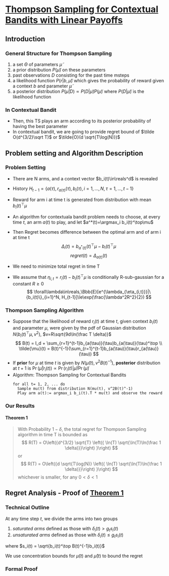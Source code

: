 # [Thompson Sampling for Contextual Bandits with Linear Payoffs](https://arxiv.org/pdf/1209.3352.pdf)

## Introduction
### General Structure for Thompson Sampling
1. a set $\Theta$ of parameters $\tilde\mu$
2. a prior distribution $P(\tilde\mu)$ on these parameters
3. past observations $D$ consisting for the past time msteps
4. a likelihood function $P(r|b, \tilde\mu)$ which gives the probability of reward given a context $b$ and parameter $\tilde\mu$
5. a posterior distribution $P(\tilde\mu|D)\propto P(D|\tilde\mu)P(\tilde\mu)$ where $P(D|\tilde\mu)$ is the likelihood function
### In Contextual Bandit

* Then, this TS plays an arm according to its posterior probability of having the best parameter
* In contextual bandit, we are going to provide regret bound of $\tilde O(d^{3/2}\sqrt T)$ or $\tilde{O}(d \sqrt{T\log(N)})$

## Problem setting and Algorithm Description
### Problem Setting
* There are N arms, and a context vector $b_i(t)\in\reals^d$ is revealed
* History $H_{t-1} = \{ a(\tau), r_{a(\tau)}(\tau),b_i(\tau),i=1,\dots,N,\tau =1,\dots,t-1 \}$
* Reward for arm i at time t is generated from distribution with mean $b_i(t)^\top\mu$
* An algorithm for contextuala bandit problem needs to choose, at every time $t$, an arm $a(t)$ to play, and let $a^*(t)=\argmax_i b_i(t)^\top\mu$
* Then Regret becomes difference between the optimal arm and of arm i at time t
  $$
  \Delta_i(t) = b_{a^*(t)}(t)^\top\mu - b_i(t)^\top\mu
  $$
  $$
  regret(t) = \Delta_{a(t)}(t)
  $$

* We need to minimize total regret in time T
* We assume that $\eta_{i,t} = r_i(t)-b_i(t)^\top\mu$ is conditionally R-sub-gaussian for a constant $R\ge 0$
  $$
  \forall\lambda\in\reals,\Bbb{E}[e^{\lambda_{\eta_{i,t}}}|\{b_i(t)\}_{i=1}^N, H_{t-1}]\le\exp(\frac{\lambda^2R^2}{2})
  $$
### Thompson Sampling Algorithm
* Suppose that the likelihood of reward $r_i(t)$ at time $t$, given context $b_i(t)$ and parameter $\mu$, were given by the pdf of Gaussian distribution $N(b_i(t)^\top\mu, v^2)$, $v=R\sqrt{9d\ln(\frac T \delta)}$
  $$
  B(t) = I_d + \sum_{r=1}^{t-1}b_{a(\tau)}(\tau)b_{a(\tau)}(\tau)^\top
  \\
  \tilde{\mu}(t) = B(t)^{-1}(\sum_{r=1}^{t-1}b_{a(\tau)}(\tau)r_{a(\tau)}(\tau))
  $$
* If **prior** for $\mu$ at time $t$ is given by $N(\tilde{\mu}(t), v^2B(t)^{-1})$, **posterior** distribution at $t+1$ is $\Pr(\tilde{\mu}|r_i(t))\propto\Pr(r_i(t)|\tilde\mu)\Pr(\tilde\mu)$
* Algorithm: Thompson Sampling for Contextual Bandits
  ```
  for all t= 1, 2, ... do
    Sample mu(t) from distribution N(mu(t), v^2B(t)^-1)
    Play arm a(t):= argmax_i b_i(t).T * mu(t) and observe the reward
  ```

### Our Results
#### Theorem 1
> With Probability $1-\delta$, the total regret for Thompson Sampling algorithm in time T is bounded as
> $$
 R(T) = O\left({d^{3/2} \sqrt{T} \left({ \ln(T) \sqrt{\ln(T)\ln(\frac 1 \delta)}}\right) }\right)
> $$
> or
> $$
 R(T) = O\left({d \sqrt{T\log(N)} \left({ \ln(T) \sqrt{\ln(T)\ln(\frac 1 \delta)}}\right) }\right)
> $$
> whichever is smaller, for any $0<\delta<1$

## Regret Analysis - Proof of [Theorem 1](#theorem-1)
### Technical Outline
At any time step $t$, we divide the arms into two groups
1. *saturated arms* defined as those with $\delta_i(t)>g_ts_i(t)$
2. *unsaturated arms* defined as those with  $\delta_i(t)\le g_ts_i(t)$
   
where $s_i(t) = \sqrt{b_i(t)^\top B(t)^{-1}b_i(t)}$

We use concentration bounds for $\tilde\mu(t)$ and $\hat\mu(t)$ to bound the regret
### Formal Proof